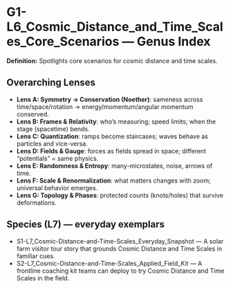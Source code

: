 # G1-L6_Cosmic_Distance_and_Time_Scales_Core_Scenarios — Genus Index
**Definition:** Spotlights core scenarios for cosmic distance and time scales.

## Overarching Lenses

- **Lens A: Symmetry -> Conservation (Noether)**: sameness across time/space/rotation → energy/momentum/angular momentum conserved.
- **Lens B: Frames & Relativity**: who’s measuring; speed limits; when the stage (spacetime) bends.
- **Lens C: Quantization**: ramps become staircases; waves behave as particles and vice-versa.
- **Lens D: Fields & Gauge**: forces as fields spread in space; different “potentials” = same physics.
- **Lens E: Randomness & Entropy**: many-microstates, noise, arrows of time.
- **Lens F: Scale & Renormalization**: what matters changes with zoom; universal behavior emerges.
- **Lens G: Topology & Phases**: protected counts (knots/holes) that survive deformations.

## Species (L7) — everyday exemplars
- S1-L7_Cosmic-Distance-and-Time-Scales_Everyday_Snapshot — A solar farm visitor tour story that grounds Cosmic Distance and Time Scales in familiar cues.
- S2-L7_Cosmic-Distance-and-Time-Scales_Applied_Field_Kit — A frontline coaching kit teams can deploy to try Cosmic Distance and Time Scales in the field.

